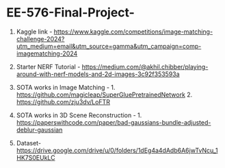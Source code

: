 # EE-576-Final-Project-

1. Kaggle link - https://www.kaggle.com/competitions/image-matching-challenge-2024?utm_medium=email&utm_source=gamma&utm_campaign=comp-imagematching-2024
2. Starter NERF Tutorial - https://medium.com/@akhil.chibber/playing-around-with-nerf-models-and-2d-images-3c92f353593a
3. SOTA works in Image Matching - 
          1. https://github.com/magicleap/SuperGluePretrainedNetwork <break>
          2. https://github.com/zju3dv/LoFTR
4. SOTA works in 3D Scene Reconstruction - 
          1. https://paperswithcode.com/paper/bad-gaussians-bundle-adjusted-deblur-gaussian <break>

5. Dataset-
             https://drive.google.com/drive/u/0/folders/1dEg4a4dAdb6A6jwTvNcu_1HK7S0EUkLC <break>
